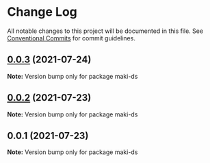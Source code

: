 # Change Log

All notable changes to this project will be documented in this file.
See [Conventional Commits](https://conventionalcommits.org) for commit guidelines.

## [0.0.3](https://github.com/lucastobrazil/lerna-test/compare/v0.0.2...v0.0.3) (2021-07-24)

**Note:** Version bump only for package maki-ds





## [0.0.2](https://github.com/lucastobrazil/lerna-test/compare/v0.0.1...v0.0.2) (2021-07-23)

**Note:** Version bump only for package maki-ds





## 0.0.1 (2021-07-23)

**Note:** Version bump only for package maki-ds

